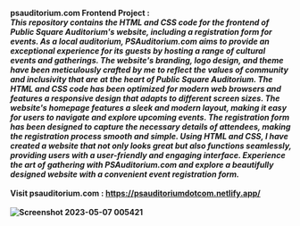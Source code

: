<b>psauditorium.com Frontend Project :<b><br><i> This repository contains the HTML and CSS code for the frontend of Public Square Auditorium's website, including a registration form for events. As a local auditorium, PSAuditorium.com aims to provide an exceptional experience for its guests by hosting a range of cultural events and gatherings. The website's branding, logo design, and theme have been meticulously crafted by me to reflect the values of community and inclusivity that are at the heart of Public Square Auditorium. The HTML and CSS code has been optimized for modern web browsers and features a responsive design that adapts to different screen sizes. The website's homepage features a sleek and modern layout, making it easy for users to navigate and explore upcoming events. The registration form has been designed to capture the necessary details of attendees, making the registration process smooth and simple. Using HTML and CSS, I have created a website that not only looks great but also functions seamlessly, providing users with a user-friendly and engaging interface. Experience the art of gathering with PSAuditorium.com and explore a beautifully designed website with a convenient event registration form.</i>
</br><br>
Visit psauditorium.com : https://psauditoriumdotcom.netlify.app/ 
</br><br>
![Screenshot 2023-05-07 005421](https://user-images.githubusercontent.com/130790017/236643106-1e023e12-45d1-4c99-96b4-9d3c3e69068f.png)

